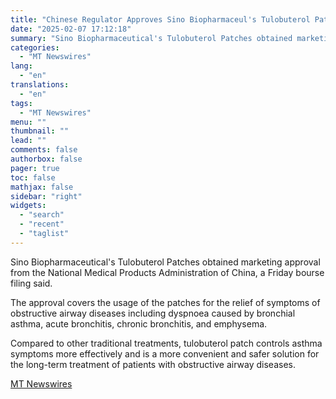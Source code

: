 ```yaml
---
title: "Chinese Regulator Approves Sino Biopharmaceul's Tulobuterol Patches for Marketing"
date: "2025-02-07 17:12:18"
summary: "Sino Biopharmaceutical's Tulobuterol Patches obtained marketing approval from the National Medical Products Administration of China, a Friday bourse filing said. The approval covers the usage of the patches for the relief of symptoms of obstructive airway diseases including dyspnoea caused by bronchial asthma, acute bronchitis, chronic bronchitis, and emphysema. Compared..."
categories:
  - "MT Newswires"
lang:
  - "en"
translations:
  - "en"
tags:
  - "MT Newswires"
menu: ""
thumbnail: ""
lead: ""
comments: false
authorbox: false
pager: true
toc: false
mathjax: false
sidebar: "right"
widgets:
  - "search"
  - "recent"
  - "taglist"
---
```


Sino Biopharmaceutical's Tulobuterol Patches obtained marketing approval from the National Medical Products Administration of China, a Friday bourse filing said.

The approval covers the usage of the patches for the relief of symptoms of obstructive airway diseases including dyspnoea caused by bronchial asthma, acute bronchitis, chronic bronchitis, and emphysema.

Compared to other traditional treatments, tulobuterol patch controls asthma symptoms more effectively and is a more convenient and safer solution for the long-term treatment of patients with obstructive airway diseases.

[MT Newswires](https://www.tradingview.com/news/mtnewswires.com:20250207:G2465039:0/)
